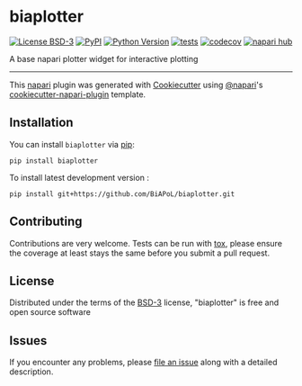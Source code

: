 # biaplotter

[![License BSD-3](https://img.shields.io/pypi/l/biaplotter.svg?color=green)](https://github.com/BiAPoL/biaplotter/raw/main/LICENSE)
[![PyPI](https://img.shields.io/pypi/v/biaplotter.svg?color=green)](https://pypi.org/project/biaplotter)
[![Python Version](https://img.shields.io/pypi/pyversions/biaplotter.svg?color=green)](https://python.org)
[![tests](https://github.com/BiAPoL/biaplotter/workflows/tests/badge.svg)](https://github.com/BiAPoL/biaplotter/actions)
[![codecov](https://codecov.io/gh/BiAPoL/biaplotter/branch/main/graph/badge.svg)](https://codecov.io/gh/BiAPoL/biaplotter)
[![napari hub](https://img.shields.io/endpoint?url=https://api.napari-hub.org/shields/biaplotter)](https://napari-hub.org/plugins/biaplotter)

A base napari plotter widget for interactive plotting

----------------------------------

This [napari] plugin was generated with [Cookiecutter] using [@napari]'s [cookiecutter-napari-plugin] template.

<!--
Don't miss the full getting started guide to set up your new package:
https://github.com/napari/cookiecutter-napari-plugin#getting-started

and review the napari docs for plugin developers:
https://napari.org/stable/plugins/index.html
-->

## Installation

You can install `biaplotter` via [pip]:

    pip install biaplotter



To install latest development version :

    pip install git+https://github.com/BiAPoL/biaplotter.git


## Contributing

Contributions are very welcome. Tests can be run with [tox], please ensure
the coverage at least stays the same before you submit a pull request.

## License

Distributed under the terms of the [BSD-3] license,
"biaplotter" is free and open source software

## Issues

If you encounter any problems, please [file an issue] along with a detailed description.

[napari]: https://github.com/napari/napari
[Cookiecutter]: https://github.com/audreyr/cookiecutter
[@napari]: https://github.com/napari
[MIT]: http://opensource.org/licenses/MIT
[BSD-3]: http://opensource.org/licenses/BSD-3-Clause
[GNU GPL v3.0]: http://www.gnu.org/licenses/gpl-3.0.txt
[GNU LGPL v3.0]: http://www.gnu.org/licenses/lgpl-3.0.txt
[Apache Software License 2.0]: http://www.apache.org/licenses/LICENSE-2.0
[Mozilla Public License 2.0]: https://www.mozilla.org/media/MPL/2.0/index.txt
[cookiecutter-napari-plugin]: https://github.com/napari/cookiecutter-napari-plugin

[file an issue]: https://github.com/BiAPoL/biaplotter/issues

[napari]: https://github.com/napari/napari
[tox]: https://tox.readthedocs.io/en/latest/
[pip]: https://pypi.org/project/pip/
[PyPI]: https://pypi.org/
